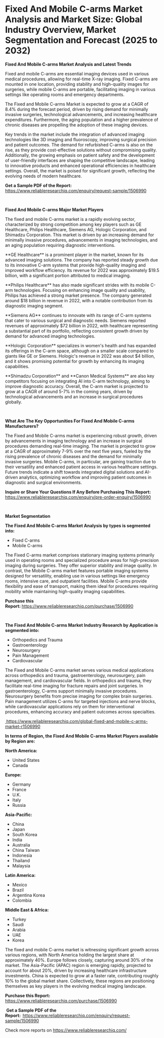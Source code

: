 <p><h1>Fixed And Mobile C-arms Market Analysis and Market Size: Global Industry Overview, Market Segmentation and Forecast (2025 to 2032)</h1></p><p><strong>Fixed And Mobile C-arms Market Analysis and Latest Trends</strong></p>
<p><p>Fixed and mobile C-arms are essential imaging devices used in various medical procedures, allowing for real-time X-ray imaging. Fixed C-arms are mounted in one location, providing stability and high-quality images for surgeries, while mobile C-arms are portable, facilitating imaging in various settings like operating rooms and emergency departments. </p><p>The Fixed and Mobile C-arms Market is expected to grow at a CAGR of 8.4% during the forecast period, driven by rising demand for minimally invasive surgeries, technological advancements, and increasing healthcare expenditures. Furthermore, the aging population and a higher prevalence of chronic diseases are propelling the adoption of these imaging devices. </p><p>Key trends in the market include the integration of advanced imaging technologies like 3D imaging and fluoroscopy, improving surgical precision and patient outcomes. The demand for refurbished C-arms is also on the rise, as they provide cost-effective solutions without compromising quality. Additionally, the growing emphasis on patient safety and the development of user-friendly interfaces are shaping the competitive landscape, leading to innovative products and enhanced operational efficiencies in healthcare settings. Overall, the market is poised for significant growth, reflecting the evolving needs of modern healthcare.</p></p>
<p><strong>Get a Sample PDF of the Report:&nbsp;</strong> <a href="https://www.reliableresearchiq.com/enquiry/request-sample/1506990?utm_campaign=3180&utm_medium=2&utm_source=Github&utm_content=ia&utm_term=23032025&utm_id=fixed-and-mobile-c-arms">https://www.reliableresearchiq.com/enquiry/request-sample/1506990</a></p>
<p>&nbsp;</p>
<p><strong>Fixed And Mobile C-arms Major Market Players</strong></p>
<p><p>The fixed and mobile C-arms market is a rapidly evolving sector, characterized by strong competition among key players such as GE Healthcare, Philips Healthcare, Siemens AG, Hologic Corporation, and Shimadzu Corporation. This market is driven by an increasing demand for minimally invasive procedures, advancements in imaging technologies, and an aging population requiring diagnostic interventions.</p><p>**GE Healthcare** is a prominent player in the market, known for its advanced imaging solutions. The company has reported steady growth due to its innovative C-arm systems that provide high-quality imaging and improved workflow efficiency. Its revenue for 2022 was approximately $19.5 billion, with a significant portion attributed to medical imaging.</p><p>**Philips Healthcare** has also made significant strides with its mobile C-arm technologies. Focusing on enhancing image quality and usability, Philips has achieved a strong market presence. The company generated around $18 billion in revenue in 2022, with a notable contribution from its diagnostic imaging segment.</p><p>**Siemens AG** continues to innovate with its range of C-arm systems that cater to various surgical and diagnostic needs. Siemens reported revenues of approximately $72 billion in 2022, with healthcare representing a substantial part of its portfolio, reflecting consistent growth driven by demand for advanced imaging technologies.</p><p>**Hologic Corporation** specializes in women's health and has expanded its offerings in the C-arm space, although on a smaller scale compared to giants like GE or Siemens. Hologic's revenue in 2022 was about $4 billion, and it shows promising potential for growth by enhancing its imaging capabilities.</p><p>**Shimadzu Corporation** and **Canon Medical Systems** are also key competitors focusing on integrating AI into C-arm technology, aiming to improve diagnostic accuracy. Overall, the C-arm market is projected to grow at a CAGR of around 5-7% in the coming years, driven by technological advancements and an increase in surgical procedures globally.</p></p>
<p>&nbsp;</p>
<p><strong>What Are The Key Opportunities For Fixed And Mobile C-arms Manufacturers?</strong></p>
<p><p>The Fixed and Mobile C-arms market is experiencing robust growth, driven by advancements in imaging technology and an increase in surgical procedures demanding real-time imaging. The market is projected to grow at a CAGR of approximately 7-9% over the next five years, fueled by the rising prevalence of chronic diseases and the demand for minimally invasive surgeries. Mobile C-arms, in particular, are gaining traction due to their versatility and enhanced patient access in various healthcare settings. Future trends indicate a shift towards integrated digital solutions and AI-driven analytics, optimizing workflow and improving patient outcomes in diagnostic and surgical environments.</p></p>
<p><strong>Inquire or Share Your Questions If Any Before Purchasing This Report:</strong> <a href="https://www.reliableresearchiq.com/enquiry/pre-order-enquiry/1506990?utm_campaign=3180&utm_medium=2&utm_source=Github&utm_content=ia&utm_term=23032025&utm_id=fixed-and-mobile-c-arms">https://www.reliableresearchiq.com/enquiry/pre-order-enquiry/1506990</a></p>
<p>&nbsp;</p>
<p><strong>Market Segmentation</strong></p>
<p><strong>The Fixed And Mobile C-arms Market Analysis by types is segmented into:</strong></p>
<p><ul><li>Fixed C-arms</li><li>Mobile C-arms</li></ul></p>
<p><p>The Fixed C-arms market comprises stationary imaging systems primarily used in operating rooms and specialized procedure areas for high-precision imaging during surgeries. They offer superior stability and image quality. In contrast, the Mobile C-arms market features portable imaging systems designed for versatility, enabling use in various settings like emergency rooms, intensive care, and outpatient facilities. Mobile C-arms provide flexibility and ease of transport, making them ideal for procedures requiring mobility while maintaining high-quality imaging capabilities.</p></p>
<p><strong>Purchase this Report:&nbsp;</strong><a href="https://www.reliableresearchiq.com/purchase/1506990?utm_campaign=3180&utm_medium=2&utm_source=Github&utm_content=ia&utm_term=23032025&utm_id=fixed-and-mobile-c-arms">https://www.reliableresearchiq.com/purchase/1506990</a></p>
<p>&nbsp;</p>
<p><strong>The Fixed And Mobile C-arms Market Industry Research by Application is segmented into:</strong></p>
<p><ul><li>Orthopedics and Trauma</li><li>Gastroenterology</li><li>Neurosurgery</li><li>Pain Management</li><li>Cardiovascular</li></ul></p>
<p><p>The Fixed and Mobile C-arms market serves various medical applications across orthopedics and trauma, gastroenterology, neurosurgery, pain management, and cardiovascular fields. In orthopedics and trauma, they facilitate real-time imaging for fracture repairs and joint surgeries. In gastroenterology, C-arms support minimally invasive procedures. Neurosurgery benefits from precise imaging for complex brain surgeries. Pain management utilizes C-arms for targeted injections and nerve blocks, while cardiovascular applications rely on them for interventional procedures, enhancing accuracy and patient outcomes across specialties.</p></p>
<p><a href="https://www.reliableresearchiq.com/global-fixed-and-mobile-c-arms-market-r1506990?utm_campaign=3180&utm_medium=2&utm_source=Github&utm_content=ia&utm_term=23032025&utm_id=fixed-and-mobile-c-arms">&nbsp;https://www.reliableresearchiq.com/global-fixed-and-mobile-c-arms-market-r1506990</a></p>
<p><strong>In terms of Region, the Fixed And Mobile C-arms Market Players available by Region are:</strong></p>
<p>
    <p> <strong> North America: </strong>
        <ul>
            <li>United States</li>
            <li>Canada</li>
        </ul>
        </p> 
    <p> <strong> Europe: </strong>
        <ul>
            <li>Germany</li>
            <li>France</li>
            <li>U.K.</li>
            <li>Italy</li>
            <li>Russia</li>
        </ul>
        </p> 
    <p> <strong> Asia-Pacific: </strong>
        <ul>
            <li>China</li>
            <li>Japan</li>
            <li>South Korea</li>
            <li>India</li>
            <li>Australia</li>
            <li>China Taiwan</li>
            <li>Indonesia</li>
            <li>Thailand</li>
            <li>Malaysia</li>
        </ul>
        </p> 
    <p> <strong> Latin America: </strong>
        <ul>
            <li>Mexico</li>
            <li>Brazil</li>
            <li>Argentina Korea</li>
            <li>Colombia</li>
        </ul>
        </p> 
    <p> <strong> Middle East & Africa: </strong>
        <ul>
            <li>Turkey</li>
            <li>Saudi</li>
            <li>Arabia</li>
            <li>UAE</li>
            <li>Korea</li>
        </ul>
    </p>
    </p>
<p><p>The fixed and mobile C-arms market is witnessing significant growth across various regions, with North America holding the largest share at approximately 40%. Europe follows closely, capturing around 30% of the market. The Asia-Pacific (APAC) region is emerging rapidly, projected to account for about 20%, driven by increasing healthcare infrastructure investments. China is expected to grow at a faster rate, contributing roughly 10% to the global market share. Collectively, these regions are positioning themselves as key players in the evolving medical imaging landscape.</p></p>
<p><strong>Purchase this Report: </strong><a href="https://www.reliableresearchiq.com/purchase/1506990?utm_campaign=3180&utm_medium=2&utm_source=Github&utm_content=ia&utm_term=23032025&utm_id=fixed-and-mobile-c-arms">https://www.reliableresearchiq.com/purchase/1506990</a></p>
<p>&nbsp;<strong>Get a Sample PDF of the Report:&nbsp;&nbsp;</strong><a href="https://www.reliableresearchiq.com/enquiry/request-sample/1506990?utm_campaign=3180&utm_medium=2&utm_source=Github&utm_content=ia&utm_term=23032025&utm_id=fixed-and-mobile-c-arms">https://www.reliableresearchiq.com/enquiry/request-sample/1506990</a></p>
<p><strong></strong></p>
<p>Check more reports on <a href="https://www.reliableresearchiq.com/?utm_campaign=3180&utm_medium=2&utm_source=Github&utm_content=ia&utm_term=23032025&utm_id=fixed-and-mobile-c-arms">https://www.reliableresearchiq.com/</a></p>